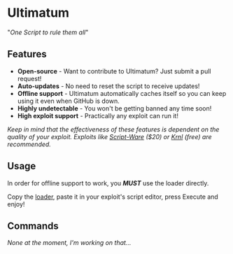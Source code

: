 # Ultimatum
"*One Script to rule them all*"
## Features
- **Open-source** - Want to contribute to Ultimatum? Just submit a pull request!
- **Auto-updates** - No need to reset the script to receive updates!
- **Offline support** - Ultimatum automatically caches itself so you can keep using it even when GitHub is down.
- **Highly undetectable** - You won't be getting banned any time soon!
- **High exploit support** - Practically any exploit can run it!

*Keep in mind that the effectiveness of these features is dependent on the quality of your exploit. Exploits like [Script-Ware](https://script-ware.com) ($20) or [Krnl](https://krnl.ca) (free) are recommended.*
## Usage
In order for offline support to work, you ***MUST*** use the loader directly.

Copy the [loader](/Loader.lua), paste it in your exploit's script editor, press Execute and enjoy!
## Commands
*None at the moment, I'm working on that...*
